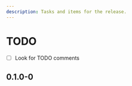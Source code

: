```yaml
---
description: Tasks and items for the release.
---
```


# TODO

- [ ] Look for TODO comments

## 0.1.0-0
